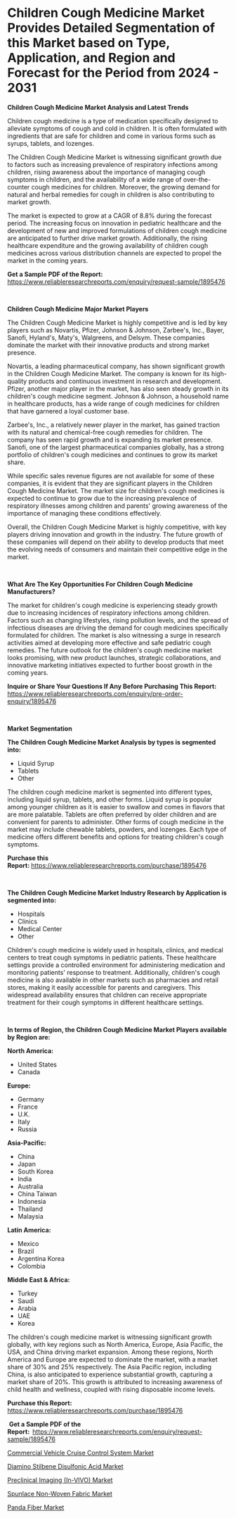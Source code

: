 <p><h1>Children Cough Medicine Market Provides Detailed Segmentation of this Market based on Type, Application, and Region and Forecast for the Period from 2024 - 2031</h1></p><p><strong>Children Cough Medicine Market Analysis and Latest Trends</strong></p>
<p><p>Children cough medicine is a type of medication specifically designed to alleviate symptoms of cough and cold in children. It is often formulated with ingredients that are safe for children and come in various forms such as syrups, tablets, and lozenges. </p><p>The Children Cough Medicine Market is witnessing significant growth due to factors such as increasing prevalence of respiratory infections among children, rising awareness about the importance of managing cough symptoms in children, and the availability of a wide range of over-the-counter cough medicines for children. Moreover, the growing demand for natural and herbal remedies for cough in children is also contributing to market growth.</p><p>The market is expected to grow at a CAGR of 8.8% during the forecast period. The increasing focus on innovation in pediatric healthcare and the development of new and improved formulations of children cough medicine are anticipated to further drive market growth. Additionally, the rising healthcare expenditure and the growing availability of children cough medicines across various distribution channels are expected to propel the market in the coming years.</p></p>
<p><strong>Get a Sample PDF of the Report:&nbsp;</strong> <a href="https://www.reliableresearchreports.com/enquiry/request-sample/1895476">https://www.reliableresearchreports.com/enquiry/request-sample/1895476</a></p>
<p>&nbsp;</p>
<p><strong>Children Cough Medicine Major Market Players</strong></p>
<p><p>The Children Cough Medicine Market is highly competitive and is led by key players such as Novartis, Pfizer, Johnson & Johnson, Zarbee's, Inc., Bayer, Sanofi, Hyland's, Maty's, Walgreens, and Delsym. These companies dominate the market with their innovative products and strong market presence.</p><p>Novartis, a leading pharmaceutical company, has shown significant growth in the Children Cough Medicine Market. The company is known for its high-quality products and continuous investment in research and development. Pfizer, another major player in the market, has also seen steady growth in its children's cough medicine segment. Johnson & Johnson, a household name in healthcare products, has a wide range of cough medicines for children that have garnered a loyal customer base.</p><p>Zarbee's, Inc., a relatively newer player in the market, has gained traction with its natural and chemical-free cough remedies for children. The company has seen rapid growth and is expanding its market presence. Sanofi, one of the largest pharmaceutical companies globally, has a strong portfolio of children's cough medicines and continues to grow its market share.</p><p>While specific sales revenue figures are not available for some of these companies, it is evident that they are significant players in the Children Cough Medicine Market. The market size for children's cough medicines is expected to continue to grow due to the increasing prevalence of respiratory illnesses among children and parents' growing awareness of the importance of managing these conditions effectively.</p><p>Overall, the Children Cough Medicine Market is highly competitive, with key players driving innovation and growth in the industry. The future growth of these companies will depend on their ability to develop products that meet the evolving needs of consumers and maintain their competitive edge in the market.</p></p>
<p>&nbsp;</p>
<p><strong>What Are The Key Opportunities For Children Cough Medicine Manufacturers?</strong></p>
<p><p>The market for children's cough medicine is experiencing steady growth due to increasing incidences of respiratory infections among children. Factors such as changing lifestyles, rising pollution levels, and the spread of infectious diseases are driving the demand for cough medicines specifically formulated for children. The market is also witnessing a surge in research activities aimed at developing more effective and safe pediatric cough remedies. The future outlook for the children's cough medicine market looks promising, with new product launches, strategic collaborations, and innovative marketing initiatives expected to further boost growth in the coming years.</p></p>
<p><strong>Inquire or Share Your Questions If Any Before Purchasing This Report:</strong> <a href="https://www.reliableresearchreports.com/enquiry/pre-order-enquiry/1895476">https://www.reliableresearchreports.com/enquiry/pre-order-enquiry/1895476</a></p>
<p>&nbsp;</p>
<p><strong>Market Segmentation</strong></p>
<p><strong>The Children Cough Medicine Market Analysis by types is segmented into:</strong></p>
<p><ul><li>Liquid Syrup</li><li>Tablets</li><li>Other</li></ul></p>
<p><p>The children cough medicine market is segmented into different types, including liquid syrup, tablets, and other forms. Liquid syrup is popular among younger children as it is easier to swallow and comes in flavors that are more palatable. Tablets are often preferred by older children and are convenient for parents to administer. Other forms of cough medicine in the market may include chewable tablets, powders, and lozenges. Each type of medicine offers different benefits and options for treating children's cough symptoms.</p></p>
<p><strong>Purchase this Report:&nbsp;</strong><a href="https://www.reliableresearchreports.com/purchase/1895476">https://www.reliableresearchreports.com/purchase/1895476</a></p>
<p>&nbsp;</p>
<p><strong>The Children Cough Medicine Market Industry Research by Application is segmented into:</strong></p>
<p><ul><li>Hospitals</li><li>Clinics</li><li>Medical Center</li><li>Other</li></ul></p>
<p><p>Children's cough medicine is widely used in hospitals, clinics, and medical centers to treat cough symptoms in pediatric patients. These healthcare settings provide a controlled environment for administering medication and monitoring patients' response to treatment. Additionally, children's cough medicine is also available in other markets such as pharmacies and retail stores, making it easily accessible for parents and caregivers. This widespread availability ensures that children can receive appropriate treatment for their cough symptoms in different healthcare settings.</p></p>
<p>&nbsp;</p>
<p><strong>In terms of Region, the Children Cough Medicine Market Players available by Region are:</strong></p>
<p>
    <p> <strong> North America: </strong>
        <ul>
            <li>United States</li>
            <li>Canada</li>
        </ul>
        </p> 
    <p> <strong> Europe: </strong>
        <ul>
            <li>Germany</li>
            <li>France</li>
            <li>U.K.</li>
            <li>Italy</li>
            <li>Russia</li>
        </ul>
        </p> 
    <p> <strong> Asia-Pacific: </strong>
        <ul>
            <li>China</li>
            <li>Japan</li>
            <li>South Korea</li>
            <li>India</li>
            <li>Australia</li>
            <li>China Taiwan</li>
            <li>Indonesia</li>
            <li>Thailand</li>
            <li>Malaysia</li>
        </ul>
        </p> 
    <p> <strong> Latin America: </strong>
        <ul>
            <li>Mexico</li>
            <li>Brazil</li>
            <li>Argentina Korea</li>
            <li>Colombia</li>
        </ul>
        </p> 
    <p> <strong> Middle East & Africa: </strong>
        <ul>
            <li>Turkey</li>
            <li>Saudi</li>
            <li>Arabia</li>
            <li>UAE</li>
            <li>Korea</li>
        </ul>
    </p>
    </p>
<p><p>The children's cough medicine market is witnessing significant growth globally, with key regions such as North America, Europe, Asia Pacific, the USA, and China driving market expansion. Among these regions, North America and Europe are expected to dominate the market, with a market share of 30% and 25% respectively. The Asia Pacific region, including China, is also anticipated to experience substantial growth, capturing a market share of 20%. This growth is attributed to increasing awareness of child health and wellness, coupled with rising disposable income levels.</p></p>
<p><strong>Purchase this Report: </strong><a href="https://www.reliableresearchreports.com/purchase/1895476">https://www.reliableresearchreports.com/purchase/1895476</a></p>
<p>&nbsp;<strong>Get a Sample PDF of the Report:&nbsp;&nbsp;</strong><a href="https://www.reliableresearchreports.com/enquiry/request-sample/1895476">https://www.reliableresearchreports.com/enquiry/request-sample/1895476</a></p>
<p><strong></strong></p>
<p><p><a href="https://silk-columnist-571.notion.site/Commercial-Vehicle-Cruise-Control-System-Market-Size-Evaluating-its-Market-Trends-Growth-and-Proj-f9e194a49be1425195663833ab35ddd5">Commercial Vehicle Cruise Control System Market</a></p><p><a href="https://view.publitas.com/reportprime-1/diamino-stilbene-disulfonic-acid-market-analysis-examines-its-scope-on-growth-opportunities-and-forecasted-trends-spanning-from-2024-to-2031/">Diamino Stilbene Disulfonic Acid Market</a></p><p><a href="https://bubble-tree-ea4.notion.site/Preclinical-Imaging-In-VIVO-Market-with-the-goal-of-estimating-the-market-size-and-future-growth-p-528aa2548af743dda94807ff59d8626b">Preclinical Imaging (In-VIVO) Market</a></p><p><a href="https://glittery-fuchsia-86a.notion.site/Spunlace-Non-Woven-Fabric-Market-Size-2024-2031-Global-Industrial-Analysis-Key-Geographical-Regio-3615af1b1a0d40adab8e94dd6d12c5ce">Spunlace Non-Woven Fabric Market</a></p><p><a href="https://view.publitas.com/reportprime-1/panda-fiber-market-offers-provide-insightful-data-for-the-time-period-from-2024-to-2031-and-also-provide-analysis-based-on-application-type-and-region/">Panda Fiber Market</a></p></p>